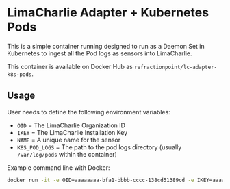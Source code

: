 # LimaCharlie Adapter + Kubernetes Pods

This is a simple container running designed to run as a Daemon Set in Kubernetes
to ingest all the Pod logs as sensors into LimaCharlie.

This container is available on Docker Hub as `refractionpoint/lc-adapter-k8s-pods`.

## Usage

User needs to define the following environment variables:
* `OID` = The LimaCharlie Organization ID
* `IKEY` = The LimaCharlie Installation Key
* `NAME` = A unique name for the sensor
* `K8S_POD_LOGS` = The path to the pod logs directory (usually `/var/log/pods` within the container)

Example command line with Docker:
```bash
docker run -it -e OID=aaaaaaaa-bfa1-bbbb-cccc-138cd51389cd -e IKEY=aaaaaaaa-9ae6-bbbb-cccc-5e42b854adf5 -e NAME=zeek -e K8S_POD_LOGS=/k8s-pod-logs --mount type=bind,source=/var/log/pods,target=/k8s-pod-logs,readonly refractionpoint/lc-adapter-k8s-pods
```